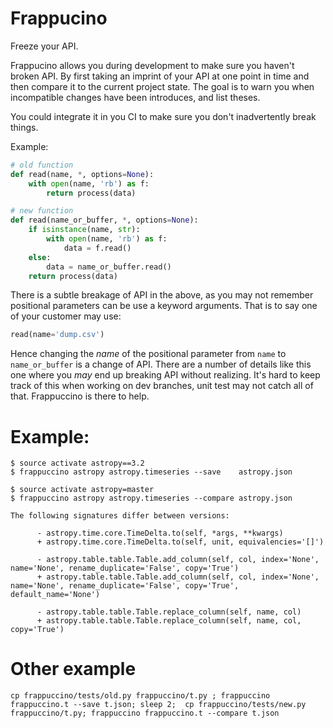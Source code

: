 # Frappucino

Freeze your API.

Frappucino allows you during development to make sure you haven't broken API. By
first taking an imprint of your API at one point in time and then compare it to
the current project state. The goal is to warn you when incompatible changes
have been introduces, and list theses.

You could integrate it in you CI to make sure you don't inadvertently break
things.

Example:

```python
# old function
def read(name, *, options=None):
    with open(name, 'rb') as f:
        return process(data)

# new function
def read(name_or_buffer, *, options=None):
    if isinstance(name, str):
        with open(name, 'rb') as f:
            data = f.read()
    else:
        data = name_or_buffer.read()
    return process(data)
```

There is a subtle breakage of API in the above, as you may not remember
positional parameters can be use a keyword arguments. That is to say one of your customer may use:

```python
read(name='dump.csv')
```

Hence changing the _name_ of the positional parameter from `name` to
`name_or_buffer` is a change of API. There are a number of details like this one
where you _may_ end up breaking API without realizing. It's hard to keep track
of this when working on dev branches, unit test may not catch all of that.
Frappuccino is there to help.


# Example:


```
$ source activate astropy==3.2
$ frappuccino astropy astropy.timeseries --save    astropy.json

$ source activate astropy=master
$ frappuccino astropy astropy.timeseries --compare astropy.json

The following signatures differ between versions:

      - astropy.time.core.TimeDelta.to(self, *args, **kwargs)
      + astropy.time.core.TimeDelta.to(self, unit, equivalencies='[]')

      - astropy.table.table.Table.add_column(self, col, index='None', name='None', rename_duplicate='False', copy='True')
      + astropy.table.table.Table.add_column(self, col, index='None', name='None', rename_duplicate='False', copy='True', default_name='None')

      - astropy.table.table.Table.replace_column(self, name, col)
      + astropy.table.table.Table.replace_column(self, name, col, copy='True')
```

# Other example 

```
cp frappuccino/tests/old.py frappuccino/t.py ; frappuccino frappuccino.t --save t.json; sleep 2;  cp frappuccino/tests/new.py frappuccino/t.py; frappuccino frappuccino.t --compare t.json
```
